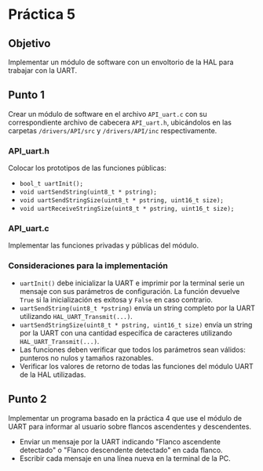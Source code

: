 # Práctica 5

## Objetivo

Implementar un módulo de software con un envoltorio de la HAL para trabajar con la UART.

## Punto 1

Crear un módulo de software en el archivo `API_uart.c` con su correspondiente archivo de cabecera `API_uart.h`, ubicándolos en las carpetas `/drivers/API/src` y `/drivers/API/inc` respectivamente.

### API_uart.h

Colocar los prototipos de las funciones públicas:

- `bool_t uartInit();`
- `void uartSendString(uint8_t * pstring);`
- `void uartSendStringSize(uint8_t * pstring, uint16_t size);`
- `void uartReceiveStringSize(uint8_t * pstring, uint16_t size);`

### API_uart.c

Implementar las funciones privadas y públicas del módulo.

### Consideraciones para la implementación

- `uartInit()` debe inicializar la UART e imprimir por la terminal serie un mensaje con sus parámetros de configuración. La función devuelve `True` si la inicialización es exitosa y `False` en caso contrario.
- `uartSendString(uint8_t *pstring)` envía un string completo por la UART utilizando `HAL_UART_Transmit(...)`.
- `uartSendStringSize(uint8_t * pstring, uint16_t size)` envía un string por la UART con una cantidad específica de caracteres utilizando `HAL_UART_Transmit(...)`.
- Las funciones deben verificar que todos los parámetros sean válidos: punteros no nulos y tamaños razonables.
- Verificar los valores de retorno de todas las funciones del módulo UART de la HAL utilizadas.

## Punto 2

Implementar un programa basado en la práctica 4 que use el módulo de UART para informar al usuario sobre flancos ascendentes y descendentes.

- Enviar un mensaje por la UART indicando "Flanco ascendente detectado" o "Flanco descendente detectado" en cada flanco.
- Escribir cada mensaje en una línea nueva en la terminal de la PC.
